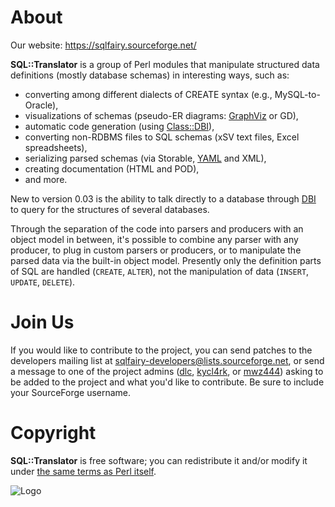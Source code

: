 # About

Our website: <https://sqlfairy.sourceforge.net/>

**SQL::Translator** is a group of Perl modules that manipulate structured data definitions (mostly database schemas) in interesting ways, such as:
- converting among different dialects of CREATE syntax (e.g., MySQL-to-Oracle), 
- visualizations of schemas (pseudo-ER diagrams: [GraphViz](http://www.graphviz.org/) or GD), 
- automatic code generation (using [Class::DBI](https://metacpan.org/dist/Class-DBI)), 
- converting non-RDBMS files to SQL schemas (xSV text files, Excel spreadsheets), 
- serializing parsed schemas (via Storable, [YAML](https://yaml.org/) and XML), 
- creating documentation (HTML and POD), 
- and more. 

New to version 0.03 is the ability to talk directly to a database through [DBI](https://metacpan.org/dist/DBI) to query for the structures of several databases.

Through the separation of the code into parsers and producers with an object model in between, it's possible to combine any parser with any producer, to plug in custom parsers or producers, or to manipulate the parsed data via the built-in object model. Presently only the definition parts of SQL are handled (`CREATE`, `ALTER`), not the manipulation of data (`INSERT`, `UPDATE`, `DELETE`).

# Join Us

If you would like to contribute to the project, you can send patches to the developers mailing list at <sqlfairy-developers@lists.sourceforge.net>, or send a message to one of the project admins ([dlc](https://sourceforge.net/users/dlc/), [kycl4rk](https://sourceforge.net/users/kycl4rk/), or [mwz444](https://sourceforge.net/users/mwz444/)) asking to be added to the project and what you'd like to contribute. Be sure to include your SourceForge username.

# Copyright

**SQL::Translator** is free software; you can redistribute it and/or modify it under [the same terms as Perl itself](http://dev.perl.org/licenses/).

![Logo](http://sqlfairy.sourceforge.net/images/logo.jpg)
